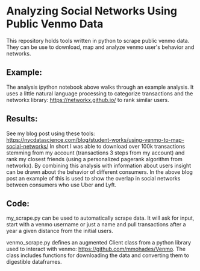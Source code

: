 # Analyzing Social Networks Using Public Venmo Data
This repository holds tools written in python to scrape public venmo data. They can be use to download, map and analyze venmo user's behavior and networks. 

## Example:
The analysis ipython notebook above walks through an example analysis. It uses a little natural language processing to categorize transactions and the networkx library: https://networkx.github.io/ to rank similar users. 

## Results:
See my blog post using these tools: https://nycdatascience.com/blog/student-works/using-venmo-to-map-social-networks/
In short I was able to download over 100k transactions stemming from my account (transactions 3 steps from my account) and rank my closest friends (using a personalized pagerank algorithm from networkx). By combining this analysis with information about users insight can be drawn about the behavior of different consumers. In the above blog post an example of this is used to show the overlap in social networks between consumers who use Uber and Lyft. 

## Code:
my_scrape.py can be used to automatically scrape data. It will ask for input, start with a venmo username or just a name and pull transactions after a year a given distance from the initial users.

venmo_scrape.py defines an augmented Client class from a python library used to interact with venmo: https://github.com/mmohades/Venmo. The class includes functions for downloading the data and converting them to digestible dataframes. 


